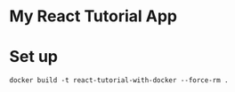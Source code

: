 # My React Tutorial App

# Set up

```shell
docker build -t react-tutorial-with-docker --force-rm .
```
